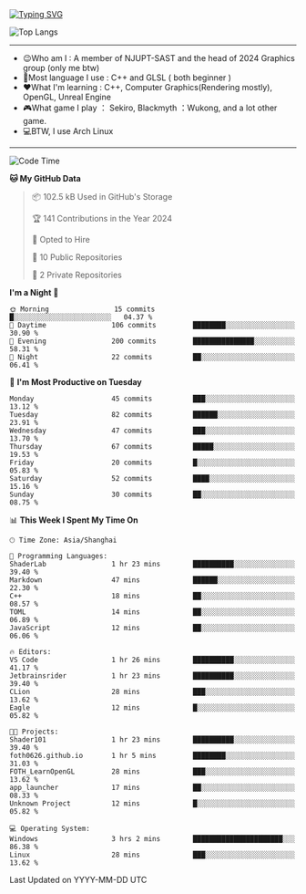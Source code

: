<a href="https://git.io/typing-svg">
  <img src="https://readme-typing-svg.demolab.com?font=Fira+Code&pause=1000&random=false&width=435&separator=%3D&lines=std%3A%3Aprintln(%22Hello,+world!%22);" alt="Typing SVG" />
</a>

![Top Langs](https://github-readme-stats.vercel.app/api/top-langs/?username=FOTH0626&theme=transparent)

---

- 😉Who am I : A member of NJUPT-SAST and the head of 2024 Graphics group (only me btw)
- 📖Most language I use : C++ and GLSL ( both beginner )
- ❤What I'm learning : C++, Computer Graphics(Rendering mostly), OpenGL, Unreal Engine
- 🎮What game I play ： Sekiro, Blackmyth ：Wukong, and a lot other game.
- 💻BTW, I use Arch Linux
---
<!--START_SECTION:waka-->
![Code Time](http://img.shields.io/badge/Code%20Time-29%20hrs%2021%20mins-blue)

**🐱 My GitHub Data** 

> 📦 102.5 kB Used in GitHub's Storage 
 > 
> 🏆 141 Contributions in the Year 2024
 > 
> 💼 Opted to Hire
 > 
> 📜 10 Public Repositories 
 > 
> 🔑 2 Private Repositories 
 > 
**I'm a Night 🦉** 

```text
🌞 Morning                15 commits          █░░░░░░░░░░░░░░░░░░░░░░░░   04.37 % 
🌆 Daytime                106 commits         ████████░░░░░░░░░░░░░░░░░   30.90 % 
🌃 Evening                200 commits         ███████████████░░░░░░░░░░   58.31 % 
🌙 Night                  22 commits          ██░░░░░░░░░░░░░░░░░░░░░░░   06.41 % 
```
📅 **I'm Most Productive on Tuesday** 

```text
Monday                   45 commits          ███░░░░░░░░░░░░░░░░░░░░░░   13.12 % 
Tuesday                  82 commits          ██████░░░░░░░░░░░░░░░░░░░   23.91 % 
Wednesday                47 commits          ███░░░░░░░░░░░░░░░░░░░░░░   13.70 % 
Thursday                 67 commits          █████░░░░░░░░░░░░░░░░░░░░   19.53 % 
Friday                   20 commits          █░░░░░░░░░░░░░░░░░░░░░░░░   05.83 % 
Saturday                 52 commits          ████░░░░░░░░░░░░░░░░░░░░░   15.16 % 
Sunday                   30 commits          ██░░░░░░░░░░░░░░░░░░░░░░░   08.75 % 
```


📊 **This Week I Spent My Time On** 

```text
🕑︎ Time Zone: Asia/Shanghai

💬 Programming Languages: 
ShaderLab                1 hr 23 mins        ██████████░░░░░░░░░░░░░░░   39.40 % 
Markdown                 47 mins             ██████░░░░░░░░░░░░░░░░░░░   22.30 % 
C++                      18 mins             ██░░░░░░░░░░░░░░░░░░░░░░░   08.57 % 
TOML                     14 mins             ██░░░░░░░░░░░░░░░░░░░░░░░   06.89 % 
JavaScript               12 mins             ██░░░░░░░░░░░░░░░░░░░░░░░   06.06 % 

🔥 Editors: 
VS Code                  1 hr 26 mins        ██████████░░░░░░░░░░░░░░░   41.17 % 
Jetbrainsrider           1 hr 23 mins        ██████████░░░░░░░░░░░░░░░   39.40 % 
CLion                    28 mins             ███░░░░░░░░░░░░░░░░░░░░░░   13.62 % 
Eagle                    12 mins             █░░░░░░░░░░░░░░░░░░░░░░░░   05.82 % 

🐱‍💻 Projects: 
Shader101                1 hr 23 mins        ██████████░░░░░░░░░░░░░░░   39.40 % 
foth0626.github.io       1 hr 5 mins         ████████░░░░░░░░░░░░░░░░░   31.03 % 
FOTH_LearnOpenGL         28 mins             ███░░░░░░░░░░░░░░░░░░░░░░   13.62 % 
app_launcher             17 mins             ██░░░░░░░░░░░░░░░░░░░░░░░   08.33 % 
Unknown Project          12 mins             █░░░░░░░░░░░░░░░░░░░░░░░░   05.82 % 

💻 Operating System: 
Windows                  3 hrs 2 mins        ██████████████████████░░░   86.38 % 
Linux                    28 mins             ███░░░░░░░░░░░░░░░░░░░░░░   13.62 % 
```


 Last Updated on YYYY-MM-DD UTC
<!--END_SECTION:waka-->
